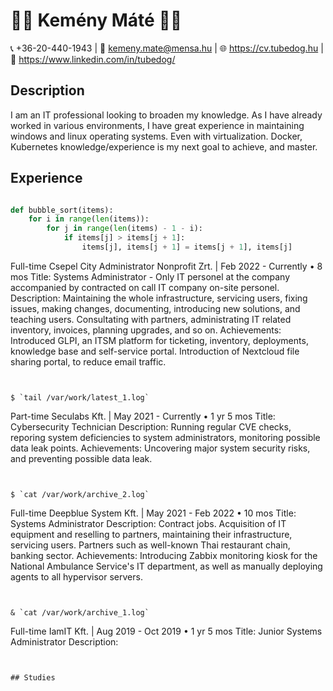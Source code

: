 # 👨‍💻 Kemény Máté 👨‍💻
📞 +36-20-440-1943 | 📧 kemeny.mate@mensa.hu | 🌐 https://cv.tubedog.hu | 🔗 https://www.linkedin.com/in/tubedog/

## Description
I am an IT professional looking to broaden my knowledge. As I have already worked in various environments,
I have great experience in maintaining windows and linux operating systems. Even with virtualization.
Docker, Kubernetes knowledge/experience is my next goal to achieve, and master.

## Experience
``` console title="foo@bar:~$ tail /var/work/latest.log"
```

``` py title="bubble_sort.py"
def bubble_sort(items):
    for i in range(len(items)):
        for j in range(len(items) - 1 - i):
            if items[j] > items[j + 1]:
                items[j], items[j + 1] = items[j + 1], items[j]
```
Full-time
Csepel City Administrator Nonprofit Zrt. | Feb 2022 - Currently • 8 mos
Title: Systems Administrator - Only IT personel at the company accompanied by contracted on call IT company on-site personel.
Description:
Maintaining the whole infrastructure, servicing users, fixing issues, making changes, documenting, introducing new solutions, 
and teaching users. Consultating with partners, administrating IT related inventory, invoices, planning upgrades, and so on.
Achievements:
Introduced GLPI, an ITSM platform for ticketing, inventory, deployments, knowledge base and self-service portal.
Introduction of Nextcloud file sharing portal, to reduce email traffic.
```


$ `tail /var/work/latest_1.log`
```
Part-time
Seculabs Kft. | May 2021 - Currently • 1 yr 5 mos
Title: Cybersecurity Technician
Description:
Running regular CVE checks, reporing system deficiencies to system administrators, monitoring possible data leak points.
Achievements:
Uncovering major system security risks, and preventing possible data leak.
```


$ `cat /var/work/archive_2.log`
```
Full-time
Deepblue System Kft. | May 2021 - Feb 2022 • 10 mos
Title: Systems Administrator
Description:
Contract jobs. Acquisition of IT equipment and reselling to partners, maintaining their infrastructure, servicing users.
Partners such as well-known Thai restaurant chain, banking sector.
Achievements:
Introducing Zabbix monitoring kiosk for the National Ambulance Service's IT department, as well as manually deploying
agents to all hypervisor servers.
```


& `cat /var/work/archive_1.log`
```
Full-time
IamIT Kft. | Aug 2019 - Oct 2019 • 1 yr 5 mos
Title: Junior Systems Administrator
Description:

```


## Studies

